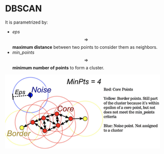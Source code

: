 # DBSCAN

It is parametrized by:

* _eps_ $$\Rightarrow$$ **maximum distance** between two points to consider them as neighbors.
* _min\_points_ $$\Rightarrow$$ **minimum number of points** to form a cluster.



![](../../../../.gitbook/assets/image%20%2895%29.png)

